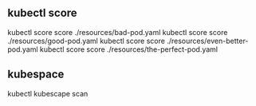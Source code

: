 ## kubectl score
kubectl score score ./resources/bad-pod.yaml
kubectl score score ./resources/good-pod.yaml
kubectl score score ./resources/even-better-pod.yaml
kubectl score score ./resources/the-perfect-pod.yaml

## kubespace
kubectl kubescape scan